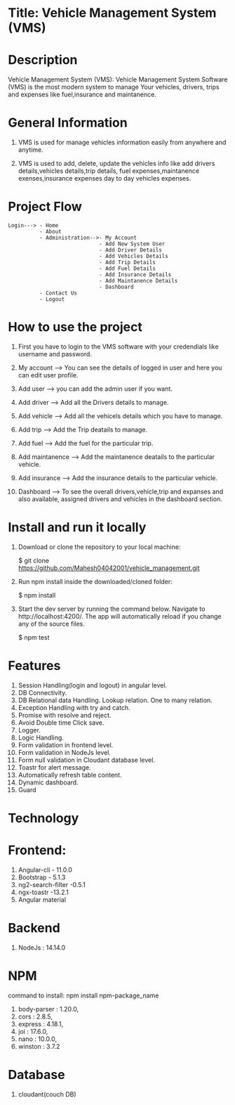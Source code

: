 # Title: Vehicle Management System (VMS)

# Description

Vehicle Management System (VMS):
Vehicle Management System Software (VMS) is the most modern system to manage Your vehicles, drivers, trips and expenses like fuel,insurance and maintanence.

# General Information

1.  VMS is used for manage vehicles information easily from anywhere and anytime.

2.  VMS is used to add, delete, update the vehicles info like add drivers details,vehicles details,trip details, fuel expenses,maintanence exenses,insurance expenses day to day vehicles expenses.

# Project Flow

    Login---> - Home
              - About
              - Administration-->- My Account
                                 - Add New System User
                                 - Add Driver Details
                                 - Add Vehicles Details
                                 - Add Trip Details
                                 - Add Fuel Details
                                 - Add Insurance Details
                                 - Add Maintanence Details
                                 - Dashboard
              - Contact Us
              - Logout

# How to use the project

1.  First you have to login to the VMS software with your credendials like username and password.

2.  My account --> You can see the details of logged in user and here you can edit user profile.

3.  Add user --> you can add the admin user if you want.

4.  Add driver --> Add all the Drivers details to manage.

5.  Add vehicle --> Add all the vehicels details which you have to manage.

6.  Add trip --> Add the Trip deatails to manage.

7.  Add fuel --> Add the fuel for the particular trip.

8.  Add maintanence --> Add the maintanence deatails to the particular vehicle.

9.  Add insurance --> Add the insurance details to the particular vehicle.

10. Dashboard --> To see the overall drivers,vehicle,trip and expanses and also available, assigned drivers and vehicles in the dashboard section.

# Install and run it locally

1.  Download or clone the repository to your local machine:

    $ git clone https://github.com/Mahesh04042001/vehicle_management.git

2.  Run npm install inside the downloaded/cloned folder:

    $ npm install

3.  Start the dev server by running the command below. Navigate to http://localhost:4200/.
    The app will automatically reload if you change any of the source files.

    $ npm test

# Features

1. Session Handling(login and logout) in angular level.
2. DB Connectivity.
3. DB Relational data Handling.
   Lookup relation.
   One to many relation.
4. Exception Handling with try and catch.
5. Promise with resolve and reject.
6. Avoid Double time Click save.
7. Logger.
8. Logic Handling.
9. Form validation in frontend level.
10. Form validation in NodeJs level.
11. Form null validation in Cloudant database level.
12. Toastr for alert message.
13. Automatically refresh table content.
14. Dynamic dashboard.
15. Guard

# Technology

# Frontend:

1. Angular-cli - 11.0.0
2. Bootstrap - 5.1.3
3. ng2-search-filter -0.5.1
4. ngx-toastr -13.2.1
5. Angular material

# Backend

1. NodeJs : 14.14.0

# NPM

command to install: npm install npm-package_name

1. body-parser : 1.20.0,
2. cors : 2.8.5,
3. express : 4.18.1,
4. joi : 17.6.0,
5. nano : 10.0.0,
6. winston : 3.7.2

# Database

1. cloudant(couch DB)
